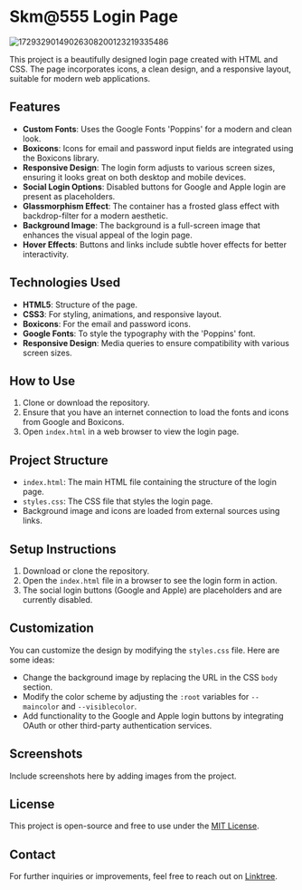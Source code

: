 # Skm@555 Login Page
![17293290149026308200123219335486](https://github.com/user-attachments/assets/816b37ad-6656-4fb9-ba84-0b64ec4ec9fb)


This project is a beautifully designed login page created with HTML and CSS. The page incorporates icons, a clean design, and a responsive layout, suitable for modern web applications.

## Features

- **Custom Fonts**: Uses the Google Fonts 'Poppins' for a modern and clean look.
- **Boxicons**: Icons for email and password input fields are integrated using the Boxicons library.
- **Responsive Design**: The login form adjusts to various screen sizes, ensuring it looks great on both desktop and mobile devices.
- **Social Login Options**: Disabled buttons for Google and Apple login are present as placeholders.
- **Glassmorphism Effect**: The container has a frosted glass effect with backdrop-filter for a modern aesthetic.
- **Background Image**: The background is a full-screen image that enhances the visual appeal of the login page.
- **Hover Effects**: Buttons and links include subtle hover effects for better interactivity.

## Technologies Used

- **HTML5**: Structure of the page.
- **CSS3**: For styling, animations, and responsive layout.
- **Boxicons**: For the email and password icons.
- **Google Fonts**: To style the typography with the 'Poppins' font.
- **Responsive Design**: Media queries to ensure compatibility with various screen sizes.

## How to Use

1. Clone or download the repository.
2. Ensure that you have an internet connection to load the fonts and icons from Google and Boxicons.
3. Open `index.html` in a web browser to view the login page.

## Project Structure

- `index.html`: The main HTML file containing the structure of the login page.
- `styles.css`: The CSS file that styles the login page.
- Background image and icons are loaded from external sources using links.

## Setup Instructions

1. Download or clone the repository.
2. Open the `index.html` file in a browser to see the login form in action.
3. The social login buttons (Google and Apple) are placeholders and are currently disabled.

## Customization

You can customize the design by modifying the `styles.css` file. Here are some ideas:
- Change the background image by replacing the URL in the CSS `body` section.
- Modify the color scheme by adjusting the `:root` variables for `--maincolor` and `--visiblecolor`.
- Add functionality to the Google and Apple login buttons by integrating OAuth or other third-party authentication services.

## Screenshots

Include screenshots here by adding images from the project.

## License

This project is open-source and free to use under the [MIT License](LICENSE).

## Contact

For further inquiries or improvements, feel free to reach out on [Linktree](https://linktr.ee/skmaurya555?utm_source=linktree_profile_share&ltsid=c2bafb61-0027-49b5-aefe-aa38eee2d09b).


